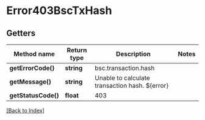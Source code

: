 # Error403BscTxHash

## Getters

Method name | Return type | Description | Notes
------------ | ------------- | ------------- | -------------
**getErrorCode()** | **string** | bsc.transaction.hash |
**getMessage()** | **string** | Unable to calculate transaction hash. ${error} |
**getStatusCode()** | **float** | 403 |

[[Back to Index]](../index.md)
